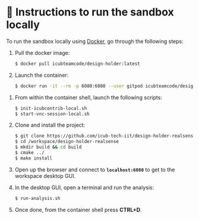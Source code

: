 🔽 Instructions to run the sandbox locally
==========================================

To run the sandbox locally using [Docker](https://www.docker.com), go through the following steps:
1. Pull the docker image:
    ```sh
    $ docker pull icubteamcode/design-holder:latest
    ```
1. Launch the container:
    ```sh
    $ docker run -it --rm -p 6080:6080 --user gitpod icubteamcode/design-holder:latest
    ```
<!--- --->
1. From within the container shell, launch the following scripts:
    ```sh
    $ init-icubcontrib-local.sh
    $ start-vnc-session-local.sh
    ```

3. Clone and install the project:
    ```sh
    $ git clone https://github.com/icub-tech-iit/design-holder-realsense.git /workspace/design-holder-realsense
    $ cd /workspace/design-holder-realsense 
    $ mkdir build && cd build
    $ cmake ../
    $ make install
    ```

3. Open up the browser and connect to **`localhost:6080`** to get to the workspace desktop GUI.
3. In the desktop GUI, open a terminal and run the analysis:
   ```sh
   $ run-analysis.sh
   ```
3. Once done, from the container shell press **CTRL+D**.

